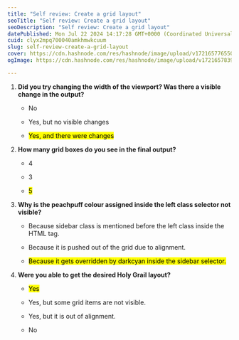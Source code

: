 ```yaml
---
title: "Self review: Create a grid layout"
seoTitle: "Self review: Create a grid layout"
seoDescription: "Self review: Create a grid layout"
datePublished: Mon Jul 22 2024 14:17:28 GMT+0000 (Coordinated Universal Time)
cuid: clyx2mpq700040amkhmwkcuum
slug: self-review-create-a-grid-layout
cover: https://cdn.hashnode.com/res/hashnode/image/upload/v1721657765507/fbb56fda-2134-4ad0-b62f-a1c3310a30c7.png
ogImage: https://cdn.hashnode.com/res/hashnode/image/upload/v1721657839217/f2d93977-f469-47b3-99cb-19329a16f392.png

---
```


1. **Did you try changing the width of the viewport? Was there a visible change in the output?**
    
    * No
        
    * Yes, but no visible changes
        
    * <mark>Yes, and there were changes</mark>
        
2. **How many grid boxes do you see in the final output?**
    
    * 4
        
    * 3
        
    * <mark>5</mark>
        
3. **Why is the peachpuff colour assigned inside the left class selector not visible?**
    
    * Because sidebar class is mentioned before the left class inside the HTML tag.
        
    * Because it is pushed out of the grid due to alignment.
        
    * <mark>Because it gets overridden by darkcyan inside the sidebar selector.</mark>
        
4. **Were you able to get the desired Holy Grail layout?**
    
    * <mark>Yes</mark>
        
    * Yes, but some grid items are not visible.
        
    * Yes, but it is out of alignment.
        
    * No